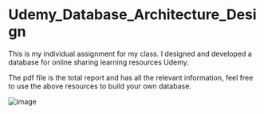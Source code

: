 # Udemy_Database_Architecture_Design
This is my individual assignment for my class. I designed and developed a database for online sharing learning resources Udemy.

The pdf file is the total report and has all the relevant information, feel free to use the above resources to build your own database.

![image](https://github.com/caoduycp03/Udemy_Database_Architecture_Design/assets/127480964/e7644ff7-36c6-4c4f-a252-be9b50058237)

